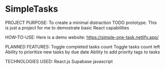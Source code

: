 # SimpleTasks

PROJECT PURPOSE:
To create a minimal distraction TODO prototype.
This is just a project for me to demostrate basic React capabilities

HOW-TO-USE:
Here is a demo website: https://simple-one-task.netlify.app/

PLANNED FEATURES:
Toggle completed tasks count
Toggle tasks count left
Ability to prioritize new tasks by due date
Ability to add priority tags to tasks

TECHNOLOGIES USED:
React.js
Supabase
javascript
